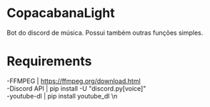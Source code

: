 # CopacabanaLight
Bot do discord de música. Possui também outras funções simples.  
  
# Requirements  
-FFMPEG      | https://ffmpeg.org/download.html  
-Discord API | pip install -U "discord.py[voice]"  
-youtube-dl  | pip install youtube_dl \n  
